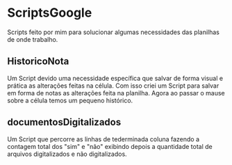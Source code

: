 # ScriptsGoogle
Scripts feito por mim para solucionar algumas necessidades das planilhas de onde trabalho.

## HistoricoNota
Um Script devido uma necessidade específica que salvar de forma visual e prática as alterações feitas na célula. Com isso criei um Script para salvar em forma de notas as alterações feita na planilha. Agora ao passar o mause sobre a célula temos um pequeno histórico.

## documentosDigitalizados
Um Script que percorre as linhas de tederminada coluna fazendo a contagem total dos "sim" e "não" exibindo depois a quantidade total de arquivos digitalizados e não digitalizados.